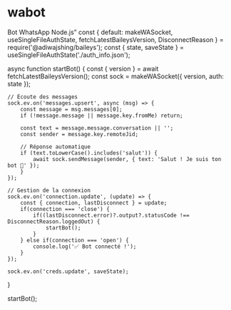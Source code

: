 # wabot
Bot WhatsApp Node.js”
const { default: makeWASocket, useSingleFileAuthState, fetchLatestBaileysVersion, DisconnectReason } = require('@adiwajshing/baileys');
const { state, saveState } = useSingleFileAuthState('./auth_info.json');

async function startBot() {
    const { version } = await fetchLatestBaileysVersion();
    const sock = makeWASocket({ version, auth: state });

    // Écoute des messages
    sock.ev.on('messages.upsert', async (msg) => {
        const message = msg.messages[0];
        if (!message.message || message.key.fromMe) return;

        const text = message.message.conversation || '';
        const sender = message.key.remoteJid;

        // Réponse automatique
        if (text.toLowerCase().includes('salut')) {
            await sock.sendMessage(sender, { text: 'Salut ! Je suis ton bot 🤖' });
        }
    });

    // Gestion de la connexion
    sock.ev.on('connection.update', (update) => {
        const { connection, lastDisconnect } = update;
        if(connection === 'close') {
            if((lastDisconnect.error)?.output?.statusCode !== DisconnectReason.loggedOut) {
                startBot();
            }
        } else if(connection === 'open') {
            console.log('✅ Bot connecté !');
        }
    });

    sock.ev.on('creds.update', saveState);
}

startBot();
